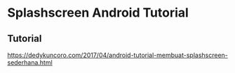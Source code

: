 # Splashscreen Android Tutorial

## Tutorial ##
https://dedykuncoro.com/2017/04/android-tutorial-membuat-splashscreen-sederhana.html